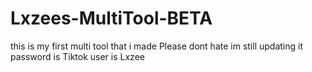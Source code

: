 # Lxzees-MultiTool-BETA
this is my first multi tool that i made Please dont hate im still updating it
password is Tiktok user is Lxzee
